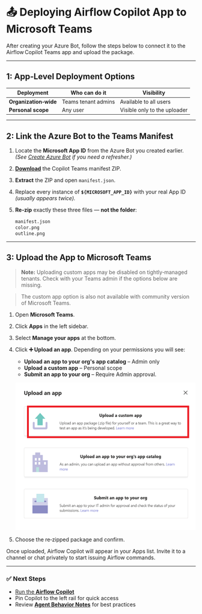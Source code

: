 # 📤 Deploying Airflow Copilot App to Microsoft Teams

After creating your Azure Bot, follow the steps below to connect it to the Airflow Copilot Teams app and upload the package.

---

## 1: App‑Level Deployment Options

| Deployment | Who can do it | Visibility |
|------------|---------------|------------|
| **Organization‑wide** | Teams tenant admins | Available to all users |
| **Personal scope** | Any user | Visible only to the uploader |

---

## 2: Link the Azure Bot to the Teams Manifest

1. Locate the **Microsoft App ID** from the Azure Bot you created earlier.  
   *(See [Create Azure Bot](../quickstart/azure_bot.md) if you need a refresher.)*

2. [**Download**](https://github.com/NikhilSuthar/airflow-copilot/blob/main/manifest/manifest.zip) the Copilot Teams manifest ZIP.

3. **Extract** the ZIP and open `manifest.json`.

4. Replace every instance of **`${MICROSOFT_APP_ID}`** with your real App ID  
   *(usually appears twice).*

5. **Re‑zip** exactly these three files — **not the folder**:

   ```
   manifest.json
   color.png
   outline.png
   ```

---

## 3: Upload the App to Microsoft Teams

> **Note:** Uploading custom apps may be disabled on tightly‑managed tenants. Check with your Teams admin if the options below are missing.

> The custom app option is also not available with community version of Microsoft Teams.

1. Open **Microsoft Teams**.

2. Click **Apps** in the left sidebar.

3. Select **Manage your apps** at the bottom.

4. Click **➕ Upload an app**. Depending on your permissions you will see:

    - **Upload an app to your org's app catalog** – Admin only  
    - **Upload a custom app** – Personal scope  
    - **Submit an app to your org** – Require Admin approval.

    ![Upload an App](../assets/teams-upload-custom-app.png)

5. Choose the re‑zipped package and confirm.

Once uploaded, Airflow Copilot will appear in your Apps list. Invite it to a channel or chat privately to start issuing Airflow commands.

---

### ✅ Next Steps

- [Run the **Airflow Copilot**](../quickstart/getting_started.md)
- Pin Copilot to the left rail for quick access
- Review [**Agent Behavior Notes**](../quickstart/agent-behavior.md) for best practices
